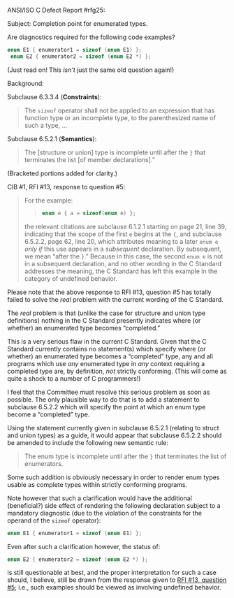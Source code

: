 ANSI/ISO C Defect Report #rfg25:

Subject: Completion point for enumerated types.

Are diagnostics required for the following code examples?

```c
enum E1 { enumerator1 = sizeof (enum E1) };
 enum E2 { enumerator2 = sizeof (enum E2 *) };
```

(Just read on! This *isn't* just the same old question again!)

Background:

Subclause 6.3.3.4 (**Constraints**):

> The `sizeof` operator shall not be applied to an expression that has function
> type or an incomplete type, to the parenthesized name of such a type, ...

Subclause 6.5.2.1 (**Semantics**):

> The \[structure or union] type is incomplete until after the `}` that terminates
> the list \[of member declarations].”

(Bracketed portions added for clarity.)

CIB #1, RFI #13, response to question #5:

> For the example:
>
> > ```c
> > enum e { a = sizeof(enum e) };
> > ```
>
> the relevant citations are subclause 6.1.2.1 starting on page 21, line 39,
> indicating that the scope of the first `e` begins at the `{`, and subclause
> 6.5.2.2, page 62, line 20, which attributes meaning to a later `enum e` *only
> if* this use appears in a *subsequent* declaration. By subsequent, we mean
> “after the `}`.” Because in this case, the second `enum e` is not in a
> subsequent declaration, and no other wording in the C Standard addresses the
> meaning, the C Standard has left this example in the category of undefined
> behavior.

Please note that the above response to RFI #13, question #5 has totally failed
to solve the *real* problem with the current wording of the C Standard.

The *real* problem is that (unlike the case for structure and union type
definitions) nothing in the C Standard presently indicates where (or whether) an
enumerated type becomes “completed.”

This is a very serious flaw in the current C Standard. Given that the C Standard
currently contains no statement(s) which specify where (or whether) an
enumerated type becomes a “completed” type, any and all programs which use *any*
enumerated type in *any* context requiring a completed type are, by definition,
*not* strictly conforming. (This will come as quite a shock to a number of C
programmers!)

I feel that the Committee must resolve this serious problem as soon as possible.
The only plausible way to do that is to add a statement to subclause 6.5.2.2
which will specify the point at which an enum type become a “completed” type.

Using the statement currently given in subclause 6.5.2.1 (relating to struct and
union types) as a guide, it would appear that subclause 6.5.2.2 should be
amended to include the following new semantic rule:

> The enum type is incomplete until after the `}` that terminates the list of
> enumerators.

Some such addition is obviously necessary in order to render enum types usable
as complete types within strictly conforming programs.

Note however that such a clarification would have the additional (beneficial?)
side effect of rendering the following declaration subject to a mandatory
diagnostic (due to the violation of the constraints for the operand of the
`sizeof` operator):

```c
enum E1 { enumerator1 = sizeof (enum E1) };
```

Even after such a clarification however, the status of:

```c
enum E2 { enumerator2 = sizeof (enum E2 *) };
```

is still questionable at best, and the proper interpretation for such a case
should, I believe, still be drawn from the response given to [RFI #13, question
#5](issue:0013.05); i.e., such examples should be viewed as involving undefined
behavior.
